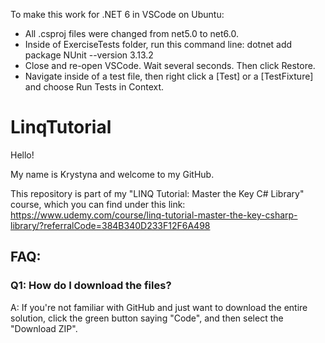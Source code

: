 To make this work for .NET 6 in VSCode on Ubuntu:
- All .csproj files were changed from net5.0 to net6.0.
- Inside of ExerciseTests folder, run this command line: dotnet add package NUnit --version 3.13.2
- Close and re-open VSCode. Wait several seconds. Then click Restore.
- Navigate inside of a test file, then right click a [Test] or a [TestFixture] and choose Run Tests in Context.

# LinqTutorial

Hello! 

My name is Krystyna and welcome to my GitHub.

This repository is part of my  "LINQ Tutorial: Master the Key C# Library" course, which you can find under this link: https://www.udemy.com/course/linq-tutorial-master-the-key-csharp-library/?referralCode=384B340D233F12F6A498

## FAQ:

### Q1: How do I download the files?
A: If you're not familiar with GitHub and just want to download the entire solution, click the green button saying "Code", and then select the "Download ZIP".
